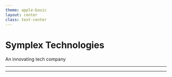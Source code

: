 ```yaml
---
theme: apple-basic
layout: center
class: text-center
---
```


# Symplex Technologies

<div class="pt-2">
  <span @click="$slidev.nav.next" class="px-2 py-1 rounded cursor-pointer" hover="bg-white bg-opacity-10">
    An innovating tech company <carbon:arrow-right class="inline"/>
  </span>
</div>

---
---